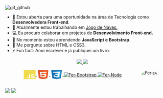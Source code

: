 
![gif_github](https://user-images.githubusercontent.com/81118959/158084651-6f4147a8-e687-4da0-8360-601cdf8ad0bc.gif)


- 🔭 Estou aberta para uma oportunidade na área de Tecnologia como **Desenvolvedora Front-end**.
- :pushpin: Atualmente estou trabalhando em [Jogo de Naves.](https://github.com/Fernanda-Dantas/Jogo_De_Naves_Resgate)
- 💻  Eu procuro colaborar em projetos de **Desenvolvimento Front-end.** 
- 🌱 No momento estou aprendendo **JavaScript e Bootstrap**.
- 💬 Me pergunte sobre HTML e CSS3.
- ⚡ Fun fact: Amo escrever e já publiquei um livro.



<div align="center">
  <a href="https://github.com/Fernanda-Dantas">
  <img height="160em" src="https://github-readme-stats.vercel.app/api?username=Fernanda-Dantas&show_icons=true&theme=dracula&include_all_commits=true&count_private=true"/>
  <img height="160em" src="https://github-readme-stats.vercel.app/api/top-langs/?username=Fernanda-Dantas&layout=compact&langs_count=7&theme=dracula"/>
</div>
  <div align="center" style="display: inline_block"><br>
  <img align="center" alt="Fer-Js" height="30" width="40" src="https://raw.githubusercontent.com/devicons/devicon/master/icons/javascript/javascript-plain.svg">
  <img align="center" alt="Fer-HTML" height="30" width="40" src="https://raw.githubusercontent.com/devicons/devicon/master/icons/html5/html5-original.svg">
  <img align="center" alt="Fer-CSS" height="30" width="40" src="https://raw.githubusercontent.com/devicons/devicon/master/icons/css3/css3-original.svg">
  <img align="center" alt="Fer-Bootstrap" height="30" width="40" src="https://cdn.jsdelivr.net/gh/devicons/devicon/icons/bootstrap/bootstrap-original.svg">
  <img align="center" alt="Fer-Node" height="30" width="40" src="https://cdn.jsdelivr.net/gh/devicons/devicon/icons/nodejs/nodejs-original.svg">
  
  <!-- <img align="center" alt="Fer-React" height="30" width="40" src="https://raw.githubusercontent.com/devicons/devicon/master/icons/react/react-original.svg"> -->
  <!--Encontrar os icons no site: Dev Icons -->
  <img align="right" alt="Fer-pic" height="150" style="border-radius:50px;" src="https://pbs.twimg.com/profile_images/1491130153912737799/yeQ-44Zz_400x400.jpg">
</div>
  
  ##
  
<div> 
  <a href = "mailto:fer.dantas07@gmail.com"><img src="https://img.shields.io/badge/Gmail-D14836?style=for-the-badge&logo=gmail&logoColor=white" target="_blank"></a>
  <a href="https://www.linkedin.com/in/fernanda-santos-dantas/" target="_blank"><img src="https://img.shields.io/badge/-LinkedIn-%230077B5?style=for-the-badge&logo=linkedin&logoColor=white" target="_blank"></a> 
  <!-- Site que tem as bagdes: dev.to -->
</div>
